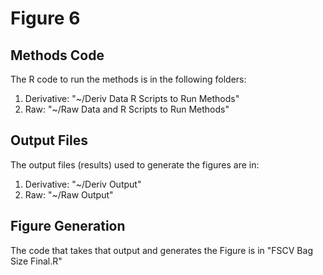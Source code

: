 # Figure 6

## Methods Code
The R code to run the methods is in the following folders:

1. Derivative: "~/Deriv Data R Scripts to Run Methods"
2. Raw:  "~/Raw Data and R Scripts to Run Methods"

## Output Files
The output files (results) used to generate the figures are in:

1. Derivative: "~/Deriv Output"
2. Raw:  "~/Raw Output"

## Figure Generation

The code that takes that output and generates the Figure is in "FSCV Bag Size Final.R"
